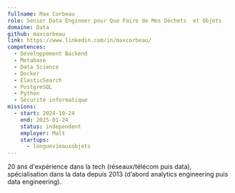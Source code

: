 ```yaml
---
fullname: Max Corbeau
role: Senior Data Engineer pour Que Faire de Mes Déchets  et Objets
domaine: Data
github: maxcorbeau
link: https://www.linkedin.com/in/maxcorbeau/
competences:
  - Développement Backend
  - Metabase
  - Data Science
  - Docker
  - ElasticSearch
  - PostgreSQL
  - Python
  - Sécurité informatique
missions:
  - start: 2024-10-24
    end: 2025-01-24
    status: independent
    employer: Malt
    startups:
      - longuevieauxobjets
---
```

20 ans d'expérience dans la tech (réseaux/télécom puis data), spécialisation dans la data depuis 2013 (d’abord analytics engineering puis data engineering).